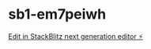 # sb1-em7peiwh

[Edit in StackBlitz next generation editor ⚡️](https://stackblitz.com/~/github.com/bengraves8/sb1-em7peiwh)